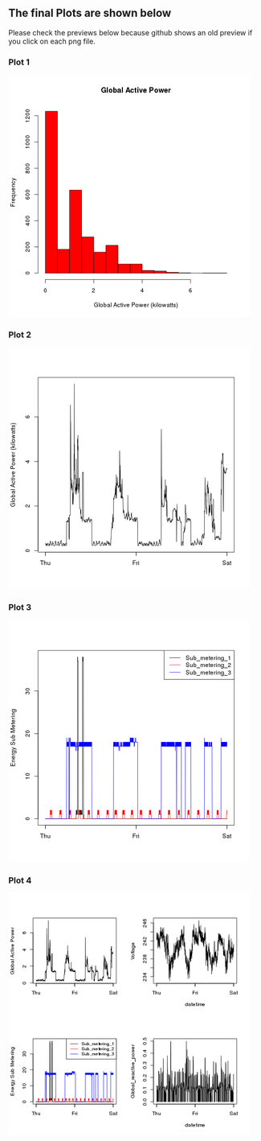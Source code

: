 ## The final Plots are shown below 

Please check the previews below because github shows an old preview if you click on each png file.

### Plot 1


![Plot 1](plot1.png) 


### Plot 2

![Plot 2](plot2.png) 


### Plot 3

![Plot 3](plot3.png) 


### Plot 4

![Plot 4](plot4.png) 

